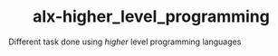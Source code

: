 <center><h1>alx-higher_level_programming</center></h1>

Different task done using <i>higher</i> level programming languages
